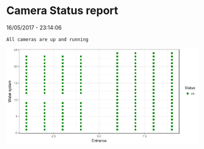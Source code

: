 Camera Status report
================
16/05/2017 - 23:14:06

    All cameras are up and running

![](camreport_files/figure-markdown_github/unnamed-chunk-2-1.png)
